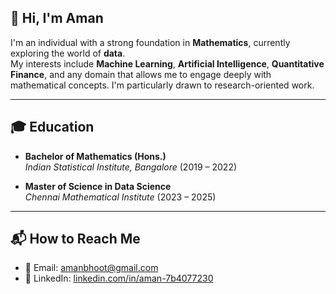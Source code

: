 ## 👋 Hi, I'm Aman

I'm an individual with a strong foundation in **Mathematics**, currently exploring the world of **data**.  
My interests include **Machine Learning**, **Artificial Intelligence**, **Quantitative Finance**, and any domain that allows me to engage deeply with mathematical concepts. I'm particularly drawn to research-oriented work.

---

## 🎓 Education

- **Bachelor of Mathematics (Hons.)**  
  *Indian Statistical Institute, Bangalore* (2019 – 2022)

- **Master of Science in Data Science**  
  *Chennai Mathematical Institute* (2023 – 2025)

---

## 📬 How to Reach Me

- 📧 Email: [amanbhoot@gmail.com](mailto:amanbhoot@gmail.com)  
- 💼 LinkedIn: [linkedin.com/in/aman-7b4077230](https://www.linkedin.com/in/aman-7b4077230/)
